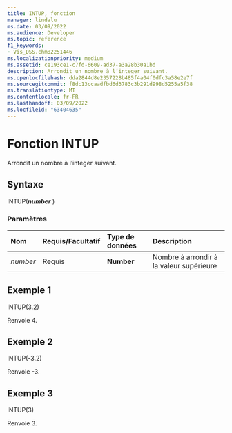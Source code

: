 ```yaml
---
title: INTUP, fonction
manager: lindalu
ms.date: 03/09/2022
ms.audience: Developer
ms.topic: reference
f1_keywords:
- Vis_DSS.chm82251446
ms.localizationpriority: medium
ms.assetid: ce193ce1-c7fd-6609-ad37-a3a28b30a1bd
description: Arrondit un nombre à l’integer suivant.
ms.openlocfilehash: dda2844d8e2357228b485f4a04f0dfc3a58e2e7f
ms.sourcegitcommit: f8dc13ccaadfbd6d3783c3b291d998d5255a5f38
ms.translationtype: MT
ms.contentlocale: fr-FR
ms.lasthandoff: 03/09/2022
ms.locfileid: "63404635"
---
```

# <a name="intup-function"></a>Fonction INTUP

Arrondit un nombre à l’integer suivant.
  
## <a name="syntax"></a>Syntaxe

INTUP(***number*** )
  
### <a name="parameters"></a>Paramètres

|**Nom**|**Requis/Facultatif**|**Type de données**|**Description**|
|:-----|:-----|:-----|:-----|
| *number* <br/> |Requis  <br/> |**Number** <br/> |Nombre à arrondir à la valeur supérieure |

## <a name="example-1"></a>Exemple 1

INTUP(3.2)
  
Renvoie 4.
  
## <a name="example-2"></a>Exemple 2

INTUP(-3.2)
  
Renvoie -3.
  
## <a name="example-3"></a>Exemple 3

INTUP(3)
  
Renvoie 3.
  